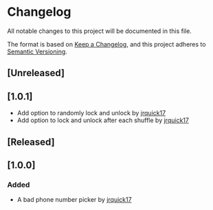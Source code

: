 # Changelog
All notable changes to this project will be documented in this file.

The format is based on [Keep a Changelog](https://keepachangelog.com/en/1.0.0/),
and this project adheres to [Semantic Versioning](https://semver.org/spec/v2.0.0.html).

## [Unreleased]

## [1.0.1]
- Add option to randomly lock and unlock by [jrquick17](https://github.com/jrquick17)
- Add option to lock and unlock after each shuffle by [jrquick17](https://github.com/jrquick17)

## [Released]

## [1.0.0]
### Added
- A bad phone number picker by [jrquick17](https://github.com/jrquick17)
